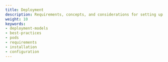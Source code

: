 ```yaml
---
title: Deployment
description: Requirements, concepts, and considerations for setting up an Istio deployment.
weight: 10
keywords:
- deployment-models
- best-practices
- pods
- requirements
- installation
- configuration
---
```

